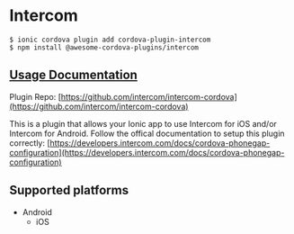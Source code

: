 # Intercom

```text
$ ionic cordova plugin add cordova-plugin-intercom
$ npm install @awesome-cordova-plugins/intercom
```

## [Usage Documentation](https://danielsogl.gitbook.io/awesome-cordova-plugins/plugins/intercom/)

Plugin Repo: [https://github.com/intercom/intercom-cordova](https://github.com/intercom/intercom-cordova)

This is a plugin that allows your Ionic app to use Intercom for iOS and/or Intercom for Android. Follow the offical documentation to setup this plugin correctly: [https://developers.intercom.com/docs/cordova-phonegap-configuration](https://developers.intercom.com/docs/cordova-phonegap-configuration)

## Supported platforms

* Android
  * iOS

